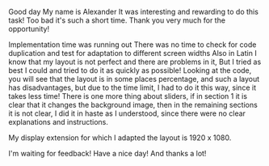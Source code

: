 


Good day
My name is Alexander
It was interesting and rewarding to do this task! Too bad it's such a short time.
Thank you very much for the opportunity!

Implementation time was running out
There was no time to check for code duplication and test for adaptation to different screen widths
Also in Latin
I know that my layout is not perfect and there are problems in it,
But I tried as best I could and tried to do it as quickly as possible!
Looking at the code, you will see that the layout is in some places percentage, and such a layout has disadvantages, but due to the time limit, I had to do it this way, since it takes less time!
There is one more thing about sliders, if in section 1 it is clear that it changes the background image, then in the remaining sections it is not clear, I did it in haste as I understood, since there were no clear explanations and instructions.

My display extension for which I adapted the layout is 1920 x 1080.

I'm waiting for feedback!
Have a nice day!
And thanks a lot!